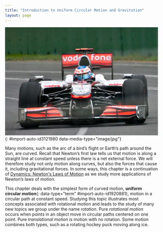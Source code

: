 ```yaml
---
title: "Introduction to Uniform Circular Motion and Gravitation"
layout: page
---
```



<?cnx.eoc class="section-summary" title="Section Summary"?>

<?cnx.eoc class="conceptual-questions" title="Conceptual Questions"?>

<?cnx.eoc class="problems-exercises" title="Problems & Exercises"?>

 ![The figure shows, from front, a red and silver coloured Formula One car turning through a curve in a race on the Melbourne Grand Prix track, with the driver in seat.](../resources/Figure_07_00_01a.jpg "This Australian Grand Prix Formula 1 race car moves in a circular path as it makes the turn. Its wheels also spin rapidly&#x2014;the latter completing many revolutions, the former only part of one (a circular arc). The same physical principles are involved in each. (credit: Richard Munckton)"){: #import-auto-id3121980 data-media-type="image/jpg"}

Many motions, such as the arc of a bird’s flight or Earth’s path around the Sun, are curved. Recall that Newton’s first law tells us that motion is along a straight line at constant speed unless there is a net external force. We will therefore study not only motion along curves, but also the forces that cause it, including gravitational forces. In some ways, this chapter is a continuation of [Dynamics: Newton\'s Laws of Motion](/m42129) as we study more applications of Newton’s laws of motion.

This chapter deals with the simplest form of curved motion, **uniform circular motion**{: data-type="term" #import-auto-id1920881}, motion in a circular path at constant speed. Studying this topic illustrates most concepts associated with rotational motion and leads to the study of many new topics we group under the name *rotation*. Pure *rotational motion* occurs when points in an object move in circular paths centered on one point. Pure *translational motion* is motion with no rotation. Some motion combines both types, such as a rotating hockey puck moving along ice.

